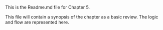 This is the Readme.md file for Chapter 5. 

This file will contain a synopsis of the chapter as a basic review. The logic and flow are represented here. 